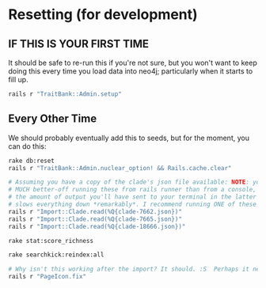 # Resetting (for development)

## IF THIS IS YOUR FIRST TIME

It should be safe to re-run this if you're not sure, but you won't want to keep
doing this every time you load data into neo4j; particularly when it starts to
fill up.

```bash
rails r "TraitBank::Admin.setup"
```

## Every Other Time

We should probably eventually add this to seeds, but for the moment, you can do
this:

```bash
rake db:reset
rails r "TraitBank::Admin.nuclear_option! && Rails.cache.clear"

# Assuming you have a copy of the clade's json file available: NOTE: you are
# MUCH better-off running these from rails runner than from a console, because
# the amount of output you'll have sent to your terminal in the latter case. It
# slows everything down *remarkably*. I recommend running ONE of these commands:
rails r "Import::Clade.read(%Q{clade-7662.json})"
rails r "Import::Clade.read(%Q{clade-7665.json})"
rails r "Import::Clade.read(%Q{clade-18666.json})"

rake stat:score_richness

rake searchkick:reindex:all

# Why isn't this working after the import? It should. :S  Perhaps it needs to reindex first?
rails r "PageIcon.fix"
```

